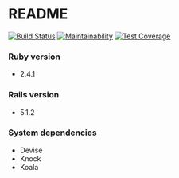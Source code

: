 # README

[![Build Status](https://travis-ci.org/FuiOrganization/ruby_backend.svg?branch=master)](https://travis-ci.org/FuiOrganization/ruby_backend)
[![Maintainability](https://api.codeclimate.com/v1/badges/60f14568ec5cd0c860a2/maintainability)](https://codeclimate.com/github/FuiOrganization/ruby_backend/maintainability)
[![Test Coverage](https://api.codeclimate.com/v1/badges/60f14568ec5cd0c860a2/test_coverage)](https://codeclimate.com/github/FuiOrganization/ruby_backend/test_coverage)


### Ruby version
* 2.4.1

### Rails version
* 5.1.2

### System dependencies
* Devise
* Knock
* Koala
